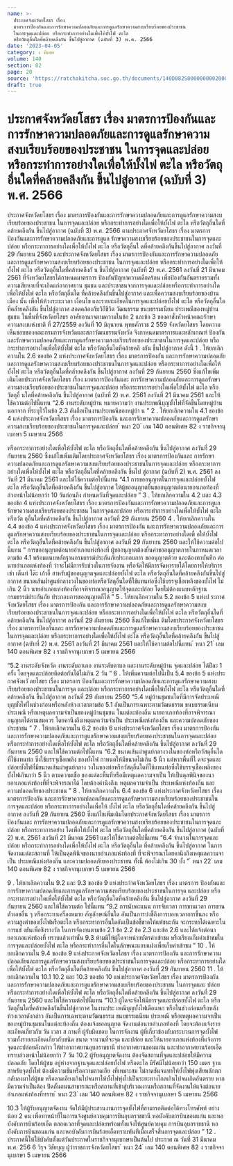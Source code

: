 ```yaml
---
name: >-
  ประกาศจังหวัดยโสธร เรื่อง
  มาตรการป้องกันและการรักษาความปลอดภัยและการดูแลรักษาความสงบเรียบร้อยของประชาชน
  ในการจุดและปล่อย หรือกระทำการอย่างใดเพื่อให้บั้งไฟ ตะไล
  หรือวัตถุอื่นใดที่คล้ายคลึงกัน ขึ้นไปสู่อากาศ (ฉบับที่ 3) พ.ศ. 2566
date: '2023-04-05'
category: ง พิเศษ
volume: 140
section: 82
page: 20
source: 'https://ratchakitcha.soc.go.th/documents/140D082S0000000002000.pdf'
draft: true
---
```


# ประกาศจังหวัดยโสธร เรื่อง มาตรการป้องกันและการรักษาความปลอดภัยและการดูแลรักษาความสงบเรียบร้อยของประชาชน ในการจุดและปล่อย หรือกระทำการอย่างใดเพื่อให้บั้งไฟ ตะไล หรือวัตถุอื่นใดที่คล้ายคลึงกัน ขึ้นไปสู่อากาศ (ฉบับที่ 3) พ.ศ. 2566

ประกาศจังหวัดยโสธร เรื่อง มาตรการป้องกันและการรักษาความปลอดภัยและการดูแลรักษาความสงบเรียบร้อยของประชาชน ในการจุดและปล่อย หรือกระทำการอย่างใดเพื่อให้บั้งไฟ ตะไล หรือวัตถุอื่นใดที่คล้ายคลึงกัน ขึ้นไปสู่อากาศ (ฉบับที่ 3) พ.ศ. 2566 ตามประกาศจังหวัดยโสธร เรื่อง มาตรการป้องกันและการรักษาความปลอดภัยและการดูแล รักษาความสงบเรียบร้อยของประชาชนในการจุดและปล่อย หรือกระทาการอย่างใดเพื่อให้บั้งไฟ ตะไล หรือวัตถุอื่นใ ดที่คล้ายคลึงกันขึ้นไปสู่อากาศ ลงวันที่ 29 กันยายน 2560 และประกาศจังหวัดยโสธร เรื่อง มาตรการป้องกันและการรักษาความปลอดภัยและการดูแลรักษาความสงบเรียบร้อยของประชาชน ในการจุดและปล่อย หรือกระทำการอย่างใดเพื่อให้บั้งไฟ ตะไล หรือวัตถุอื่นใดที่คล้ายคลึงกั น ขึ้นไปสู่อากาศ (ฉบับที่ 2) พ.ศ. 2561 ลงวันที่ 21 มีนาคม 2561 ที่จังหวัดยโสธรได้กาหนดมาตรการ ป้องกันปัญหาความเดือดร้อน เพื่อป้องกันอันตรายรวมทั้งความเสียหายที่จะเกิดแก่อากาศยาน ชุมชน และประชาชนจากการจุดและปล่อยหรือกระทำการอย่างใดเพื่อให้บั้งไฟ ตะไล หรือวัตถุอื่นใด ที่คล้ายคลึงกันขึ้นไปสู่อากาศ และเพื่อความสงบเรียบร้อยของบ้านเมือง นั้น เพื่อให้ห้วงระยะเวลา เงื่อนไข และรายละเอียดในการจุดและปล่อยบั้งไฟ ตะไล หรือวัตถุอื่นใด ที่คล้ำยคลึงกัน ขึ้นไปสู่อากาศ สอดคล้องกับวิถีชีวิต วัฒนธรรม ขนบธรรมเนียม ประเพณีของหมู่บ้าน ชุมชน ในพื้นที่จังหวัดยโสธร อาศัยอานาจตามความในข้อ 2 และข้อ 3 ของคาสั่งหัวหน้าคณะรักษา ความสงบแห่งชาติ ที่ 27/2559 ลงวันที่ 10 มิถุนายน พุทธศักราช 2 559 จังหวัดยโสธร โดยความเห็นชอบของคณะกรมการจังหวัดและสภาวัฒนธรรมจังหวัด จึงกาหนดมาตรการและหลักเกณฑ์ ป้องกันและรักษาความปลอดภัยและการดูแลรักษาความสงบเรียบร้อยของประชาชนในการจุดและปล่อย หรือกระทำการอย่างใดเพื่อให้บั้งไฟ ตะไล หรือวัตถุอื่นใดที่คล้ายคลึ งกัน ขึ้นไปสู่อากาศ ดังนี้ 1 . ให้ยกเลิกความใน 2.6 ของข้อ 2 แห่งประกาศจังหวัดยโสธร เรื่อง มาตรการป้องกัน และการรักษาความปลอดภัยและการดูแลรักษาความสงบเรียบร้อยของประชาชนในการจุดและปล่อย หรือกระทาการอย่างใดเพื่อให้บั้งไฟ ตะไล หรือวัตถุอื่นใดที่คล้ำยคลึงกัน ขึ้นไปสู่อากาศ ลงวันที่ 29 กันยายน 2560 ซึ่งแก้ไขเพิ่มเติมโดยประกาศจังหวัดยโสธร เรื่อง มาตรการป้องกันและ การรักษาความปลอดภัยและการดูแลรักษาความสงบเรียบร้อยของประชาชนในการจุดและปล่อย หรือกระทาการอย่างใดเพื่อให้บั้งไฟ ตะไล หรือวัตถุอื่ นใดที่คล้ายคลึงกัน ขึ้นไปสู่อากาศ (ฉบับที่ 2) พ.ศ. 2561 ลงวันที่ 21 มีนาคม 2561 และให้ใช้ความต่อไปนี้แทน “2.6 งานระดับหมู่บ้าน หมายความว่า งานประเพณีบุญบั้งไฟที่จัดขึ้นโดยหมู่บ้าน นอกจาก ที่ระบุไว้ในข้อ 2.3 อันถือเป็นงานประเพณีของหมู่บ้า น ” 2 . ให้ยกเลิกความใน 4.1 ของข้อ 4 แห่งประกาศจังหวัดยโสธร เรื่อง มาตรการป้องกัน และการรักษาความปลอดภัยและการดูแลรักษาความสงบเรียบร้อยของประชาชนในการจุดและปล่อย ้ หนา 20 ่ เลม 140 ตอนพิเศษ 82 ง ราชกิจจานุเบกษา 5 เมษายน 2566

หรือกระทาการอย่างใดเพื่อให้บั้งไฟ ตะไล หรือวัตถุอื่นใดที่คล้ายคลึงกัน ขึ้นไปสู่อากาศ ลงวันที่ 29 กันยายน 2560 ซึ่งแก้ไขเพิ่มเติมโดยประกาศจังหวัดยโสธร เรื่อง มาตรการป้องกันและ การรักษาความปลอดภัยและการดูแลรักษาความสงบเรียบร้อยของประชาชนในการจุดและปล่อย หรือกระทาการอย่างใดเพื่อให้บั้งไฟ ตะไล หรือวัตถุอื่นใดที่คล้ายคลึงกัน ขึ้นไป สู่อากาศ (ฉบับที่ 2) พ.ศ. 2561 ลงวันที่ 21 มีนาคม 2561 และให้ใช้ความต่อไปนี้แทน “4.1 การขออนุญาตในการจุดและปล่อยบั้งไฟ ตะไล หรือวัตถุอื่นใดที่คล้ายคลึงกัน ขึ้นไปสู่อากาศ ให้ผู้ขออนุญาตยื่นขออนุญาตต่อนายอาเภอท้องที่ล่วงหน้าไม่น้อยกว่า 10 วันก่อนถึง กำหนดวันที่จุดและปล่อย ” 3 . ให้ยกเลิกความใน 4.2 และ 4.3 ของข้อ 4 แห่งประกาศจังหวัดยโสธร เรื่อง มาตรการป้องกันและการรักษาความปลอดภัยและการดูแลรักษาความสงบเรียบร้อยของประชาชน ในการจุดและปล่อย หรือกระทำการอย่างใดเพื่อให้บั้งไฟ ตะไล หรือวัต ถุอื่นใดที่คล้ายคลึงกัน ขึ้นไปสู่อากาศ ลงวันที่ 29 กันยายน 2560 4 . ให้ยกเลิกความใน 4.4 ของข้อ 4 แห่งประกาศจังหวัดยโสธร เรื่อง มาตรการป้องกัน และการรักษาความปลอดภัยและการดูแลรักษาความสงบเรียบร้อยของประชาชนในการจุดและปล่อย หรือกระทาการอย่างใดเพื่ อให้บั้งไฟ ตะไล หรือวัตถุอื่นใดที่คล้ายคลึงกัน ขึ้นไปสู่อากาศ ลงวันที่ 29 กันยายน 2560 และให้ใช้ความต่อไปนี้แทน “ การขออนุญาตต่อนายอำเภอแห่งท้องที่ ผู้ขออนุญาตต้องยื่นคำขออนุญาตภายในกาหนดเวลา ตามข้อ 4.1 พร้อมแนบหลักฐานกรมธรรม์ประกันภัยประกอบการ ขออนุญาตด้วย และต้องทาบันทึก ต่อนายอำเภอแห่งท้องที่ ว่าจะไม่มีการรับช่วงในการจัดงาน หรือจัดให้มีการจัดหารายได้โดยการให้บริการเช่า เต็นท์ โต๊ะ เก้าอี้ สาหรับผู้ขออนุญาตจุดและปล่อยบั้งไฟ ตะไล หรือวัตถุอื่นใดที่คล้ายคลึงกันขึ้นไปสู่อากาศ ขนาดเส้นผ่ำศูนย์กลางวงในของท่อหรือวัสดุอื่นใดที่ใช้แทนท่อซึ่งใช้บรรจุเชื้อเพลิงของบั้งไฟ ไม่เกิน 2 นิ้ว นายอำเภอแห่งท้องที่อาจพิจารณาอนุญาตให้จุดและปล่อย โดยไม่ต้องแนบหลักฐานกรมธรรม์ประกันภัย ประกอบการขออนุญาตก็ได้ ” 5 . ให้ยกเลิกความใน 5.2 ของข้อ 5 แห่งป ระกาศจังหวัดยโสธร เรื่อง มาตรการป้องกัน และการรักษาความปลอดภัยและการดูแลรักษาความสงบเรียบร้อยของประชาชนในการจุดและปล่อย หรือกระทาการอย่างใดเพื่อให้บั้งไฟ ตะไล หรือวัตถุอื่นใดที่คล้ายคลึงกัน ขึ้นไปสู่อากาศ ลงวันที่ 29 กันยายน 2560 ซึ่งแก้ไขเพิ่มเ ติมโดยประกาศจังหวัดยโสธร เรื่อง มาตรการป้องกันและ การรักษาความปลอดภัยและการดูแลรักษาความสงบเรียบร้อยของประชาชนในการจุดและปล่อย หรือกระทาการอย่างใดเพื่อให้บั้งไฟ ตะไล หรือวัตถุอื่นใดที่คล้ายคลึงกัน ขึ้นไปสู่อากาศ (ฉบับที่ 2) พ.ศ. 2561 ลงวันที่ 21 มีนาคม 2561 และให้ใช้ความต่อไปนี้แทน ้ หนา 21 ่ เลม 140 ตอนพิเศษ 82 ง ราชกิจจานุเบกษา 5 เมษายน 2566

“5.2 งานระดับจังหวัด งานระดับอาเภอ งานระดับตาบล และงานระดับหมู่บ้าน จุดและปล่อย ได้ปีละ 1 ครั้ง โดยจุดและปล่อยติดต่อกันได้ไม่เกิน 2 วัน ” 6 . ให้เพิ่มความต่อไปนี้เป็น 5.4 ของข้อ 5 แห่งประกาศจังหวั ดยโสธร เรื่อง มาตรการ ป้องกันและการรักษาความปลอดภัยและการดูแลรักษาความสงบเรียบร้อยของประชาชนในการจุด และปล่อย หรือกระทาการอย่างใดเพื่อให้บั้งไฟ ตะไล หรือวัตถุอื่นใดที่คล้ายคลึงกัน ขึ้นไปสู่อากาศ ลงวันที่ 29 กันยายน 2560 “5.4 หมู่บ้านชุมชนใดที่มีการจัดประเพณีบุญบั้งไฟในช่วงก่อนหรือหลังห้วงเวลาตามข้อ 5.1 อันเป็นการเฉพาะตามวัฒนธรรม ขนบธรรมเนียม ประเพณี หรือเหตุผลความจำเป็นของหมู่บ้านชุมชน ในแต่ละท้องถิ่น นายอาเภอท้องที่อาจพิจารณาอนุญาตได้ตามสมควร โดยคานึงถึงเหตุผลควำมจำเป็น ประเพณีแห่งท้องถิ่น และความปลอดภัยของประชาชน ” 7 . ให้ยกเลิกความใน 6.2 ของข้อ 6 แห่งประกาศจังหวัดยโสธร เรื่อง มาตรการป้องกัน และการรักษาความปลอดภัยและการดูแลรักษาความสงบเรียบร้อยของประชาชนในการจุดและปล่อย หรือกระทำการอย่างใดเพื่อให้บั้งไฟ ตะไล หรือวัตถุอื่นใดที่คล้ายคลึงกัน ขึ้นไปสู่อากาศ ลงวันที่ 29 กันยายน 2560 และให้ใช้ความต่อไปนี้แทน “6.2 ขนาดเส้นผ่าศูนย์กลางวงในของท่อหรือวัสดุอื่นใดที่ใช้แทนท่อ ซึ่งใช้บรรจุเชื้อเพลิง ของบั้งไฟ กาหนดให้มีขนาดไม่เกิน 5 นิ้ว แต่หากพื้นที่ใ ดจะจุดและปล่อยบั้งไฟที่มีขนาดเส้นผ่าศูนย์กลาง วงในของท่อหรือวัสดุอื่นใดที่ใช้แทนท่อซึ่งใช้บรรจุเชื้อเพลิงของบั้งไฟเกินกว่า 5 นิ้ว ตามความเชื่อ ของแต่ละพื้นที่หรือมีเหตุผลความจาเป็น ให้เป็นดุลพินิจของนายอาเภอแห่งท้องที่ที่จะพิจารณาได้ โดยต้องคำนึงถึงเ หตุผลความจำเป็น ประเพณีแห่งท้องถิ่น และความปลอดภัยของประชาชน ” 8 . ให้ยกเลิกความใน 6.4 ของข้อ 6 แห่งประกาศจังหวัดยโสธร เรื่อง มาตรการป้องกัน และการรักษาความปลอดภัยและการดูแลรักษาความสงบเรียบร้อยของประชาชนในการจุดและปล่อย หรือกระทาการอย่างใดเพื่อให้ บั้งไฟ ตะไล หรือวัตถุอื่นใดที่คล้ายคลึงกัน ขึ้นไปสู่อากาศ ลงวันที่ 29 กันยายน 2560 ซึ่งแก้ไขเพิ่มเติมโดยประกาศจังหวัดยโสธร เรื่อง มาตรการป้องกันและ การรักษาความปลอดภัยและการดูแลรักษาความสงบเรียบร้อยของประชาชนในการจุดและปล่อย หรือกระทาการอย่าง ใดเพื่อให้บั้งไฟ ตะไล หรือวัตถุอื่นใดที่คล้ายคลึงกัน ขึ้นไปสู่อากาศ (ฉบับที่ 2) พ.ศ. 2561 ลงวันที่ 21 มีนาคม 2561 และให้ใช้ความต่อไปนี้แทน “6.4 จำนวนในการจุดและปล่อย หรือกระทำการอย่างใดเพื่อให้บั้งไฟ ตะไล หรือวัตถุอื่นใด ที่คล้ายคลึงกัน ขึ้นไปสู่อากาศ ในการจัดงานแต่ละสถานที่ ให้เป็นดุลพินิจของนายอำเภอแห่งท้องที่ ที่จะพิจารณาโดยคานึงถึงเหตุผลความจาเป็น ประเพณีแห่งท้องถิ่น และความปลอดภัยของประชาชน ทั้งนี้ ต้องไม่เกิน 30 บั้ง ” ้ หนา 22 ่ เลม 140 ตอนพิเศษ 82 ง ราชกิจจานุเบกษา 5 เมษายน 2566

9 . ให้ยกเลิกความใน 9.2 และ 9.3 ของข้อ 9 แห่งประกำศจังหวัดยโสธร เรื่อง มาตรการ ป้องกันและการรักษาความปลอดภัยและการดูแลรักษาความสงบเรียบร้อยของประชาชนในการจุด และปล่อย หรือกระทาการอย่างใดเพื่อให้บั้งไฟ ตะไล หรือวัตถุอื่นใดที่คล้ายคลึงกัน ขึ้นไปสู่อากาศ ลงวันที่ 29 กันยายน 2560 และให้ใช้ความต่อ ไปนี้แทน “9.2 การนับคะแนน การจับเวลา การขานเวลา การขานตัวเลขอื่น ๆ หรือกระทาเครื่องหมาย สัญลักษณ์อื่นใด อันเป็นการบ่งชี้ถึงการบอกเวลาการขึ้นลง หรือความสูงต่าของบั้งไฟหรือตะไล หรือกระทาการอื่นใดอันเป็นข้อชี้ขาดให้แพ้ชนะกัน จะกระทาได้เฉพาะในการแข่ งขันเพื่อชิงรางวัล ในการจัดงานตามข้อ 2.1 ข้อ 2.2 ข้อ 2.3 และข้อ 2.6 และได้แจ้งต่อนายอาเภอแห่งท้องที่ ทราบแล้วเท่านั้น 9.3 ห้ามมิให้ผู้ใดจาหน่ายบัตรค่าเข้าชม หรือเรียกเก็บค่าเข้าชมในการจุดและปล่อยบั้งไฟ ตะไล หรือกระทำการอื่นใดในลักษณะแอบแฝงเพื่อเก็บค่าเข้าชม ” 10 . ให้ยกเลิกความใน 9.4 ของข้อ 9 แห่งประกาศจังหวัดยโสธร เรื่อง มาตรการป้องกัน และการรักษาความปลอดภัยและการดูแลรักษาความสงบเรียบร้อยของประชาชนในการจุดและปล่อย หรือกระทาการอย่างใดเพื่อให้บั้งไฟ ตะไล หรือวัตถุอื่นใดที่คล้ายคลึงกัน ขึ้นไปสู่อากาศ ลงวันที่ 29 กันยายน 2560 11 . ให้ยกเลิกความใน 10.1 10.2 และ 10.3 ของข้อ 10 แห่งประกาศจังหวัดยโสธร เรื่อง มาตรการป้องกันและการรักษาความปลอดภัยและการดูแลรักษาความสงบเรียบร้อยของประชาชน ในการจุดและ ปล่อย หรือกระทำการอย่างใดเพื่อให้บั้งไฟ ตะไล หรือวัตถุอื่นใดที่คล้ายคลึงกัน ขึ้นไปสู่อากาศ ลงวันที่ 29 กันยายน 2560 และให้ใช้ความต่อไปนี้แทน “10.1 ผู้ใดจะจัดให้มีการจุดและปล่อยบั้งไฟ ตะไล หรือวัตถุอื่นใดที่คล้ายคลึงกันขึ้นไปสู่อากาศ ในงานประ เพณีบุญบั้งไฟเดือนหก หรือในช่วงก่อนหรือหลังห้วงเวลาดังกล่าว อันเป็นการเฉพาะตามวัฒนธรรม ขนบธรรมเนียม ประเพณี หรือเหตุผลความจาเป็นของหมู่บ้านชุมชนในแต่ละท้องถิ่น ต้องแจ้งขออนุญาต จัดงานต่อนายอำเภอท้องที่ โดยจะต้องแจ้งรายละเอียดเกี่ยวกับ วัน เวลา ส ถานที่ ผู้รับผิดชอบ ในการจัดงาน ผู้ที่เกี่ยวข้องกับกระบวนการจุดบั้งไฟ รวมทั้งรายละเอียดเกี่ยวกับชนิด ขนาด จานวนที่จะจุด และปล่อย และให้นายอาเภอแห่งท้องที่แจ้งการจุดและปล่อยดังกล่าว ให้ท่าอากาศยานอุบลราชธานี ท่าอากาศยานขอนแก่น และท่าอากาศยานร้อยเอ็ดทราบล่วงหน้าไม่น้อยกว่า 7 วัน 10.2 ผู้รับอนุญาตจัดงาน ต้องจัดสถานที่จุดและปล่อยให้มีความปลอดภัย โดยให้ผู้ชม อยู่ห่างจากฐานจุดและปล่อยบั้งไฟ หรือตะไล มีรัศมีไม่น้อยกว่า 150 เมตร ฐานสาหรับจุดบั้งไฟ ต้องมีความชันหรือความลาดเอีย งที่เหมาะสม ไม่ลาดชันจนทาให้บั้งไฟพุ่งเสียหลักตกกลับลงมาใส่ผู้ชม หรือลาดเอียงเกินไปจนทาให้บั้งไฟพุ่งไปเป็นระยะทางไกลเกินไปจนเกิดอันตราย หากมีความจำเป็นต้อง ปิดกั้นถนนสาธารณะหรือสถานที่เข้าสู่บริเวณงานหรือสถานที่จัดงานให้แจ้งต่อนายอำเภอแห่งท้องที่ทราบ ้ หนา 23 ่ เลม 140 ตอนพิเศษ 82 ง ราชกิจจานุเบกษา 5 เมษายน 2566

10.3 ให้ผู้รับอนุญาตจัดงาน จัดให้มีผู้ประสานงานการจุดบั้งไฟที่สามารถติดต่อได้ทางโทรศัพท์ อย่างน้อย 2 คน เพื่อทาหน้าที่ในการแจ้งศูนย์ควบคุมการบินอุบลราชธานี หอบังคับการบินขอนแก่น และหอบังคับการบินร้อยเอ็ด ตลอดเวลาที่จุดและปล่อยพร้อมทั้งแจ้งให้ศูนย์ควบคุม การบินอุบลราชธานี หอบังคับการบินขอนแก่น และหอบังคับการบินร้อยเอ็ดทราบทันทีเมื่อเสร็จสิ้นการจุดและปล่อย ” 12 . ประกาศนี้ให้ใช้บังคับตั้งแต่วันประกาศในราชกิจจานุเบกษาเป็นต้นไป ประกาศ ณ วันที่ 31 มีนาคม พ.ศ. 256 6 วิรุจ วิชัยบุญ ผู้ว่าราชการจังหวัดยโสธร ้ หนา 24 ่ เลม 140 ตอนพิเศษ 82 ง ราชกิจจานุเบกษา 5 เมษายน 2566
